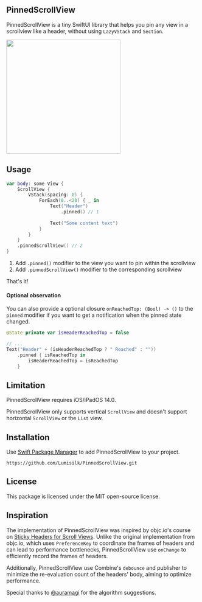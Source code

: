 ## PinnedScrollView

PinnedScrollView is a tiny SwiftUI library that helps you pin any view in a scrollview like a header, without using  `LazyVStack` and `Section`.

<img src="https://github.com/Lumisilk/PinnedScrollView/assets/11924267/d18bed21-db75-4942-a85a-93eac4771894" width="300"/>

## Usage

```swift
var body: some View {
    ScrollView {
        VStack(spacing: 0) {
            ForEach(0..<20) { _ in
                Text("Header")
                    .pinned() // 1
                
                Text("Some content text")
            }
        }
    }
    .pinnedScrollView() // 2
}
```

1. Add `.pinned()` modifier to the view you want to pin within the scrollview
2. Add `.pinnedScrollView()` modifier to the corresponding scrollview

That's it!

#### Optional observation

You can also provide a optional closure `onReachedTop: (Bool) -> ()` to the `pinned` modifier if you want to get a notification when the pinned state changed.

```swift
@State private var isHeaderReachedTop = false

// ...
Text("Header" + (isHeaderReachedTop ? " Reached" : ""))
    .pinned { isReachedTop in
        isHeaderReachedTop = isReachedTop
    }
```

## Limitation

PinnedScrollView requires iOS/iPadOS 14.0.

PinnedScrollView only supports vertical `ScrollView` and doesn't support horizontal `ScrollView` or the `List` view.

## Installation

Use [Swift Package Manager](https://developer.apple.com/documentation/xcode/adding-package-dependencies-to-your-app) to add PinnedScrollView to your project.

`https://github.com/Lumisilk/PinnedScrollView.git`

## License

This package is licensed under the MIT open-source license.

## Inspiration

The implementation of PinnedScrollView was inspired by objc.io's course on [Sticky Headers for Scroll Views](https://talk.objc.io/episodes/S01E333-sticky-headers-for-scroll-views).
Unlike the original implementation from objc.io, which uses `PreferenceKey` to coordinate the frames of headers and can lead to performance bottlenecks, PinnedScrollView use `onChange` to efficiently record the frames of headers.

Additionally, PinnedScrollView use Combine's `debounce` and publisher to minimize the re-evaluation count of the headers' body, aiming to optimize performance.

Special thanks to [@auramagi](https://github.com/auramagi) for the algorithm suggestions.

